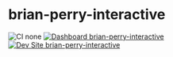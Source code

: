 # brian-perry-interactive

![CI none](https://img.shields.io/badge/ci-none-orange.svg)
[![Dashboard brian-perry-interactive](https://img.shields.io/badge/dashboard-brian_perry_interactive-yellow.svg)](https://dashboard.pantheon.io/sites/2e8cbc1f-4fa0-4ff9-a003-6a1f7cc83580#dev/code)
[![Dev Site brian-perry-interactive](https://img.shields.io/badge/site-brian_perry_interactive-blue.svg)](http://dev-brian-perry-interactive.pantheonsite.io/)